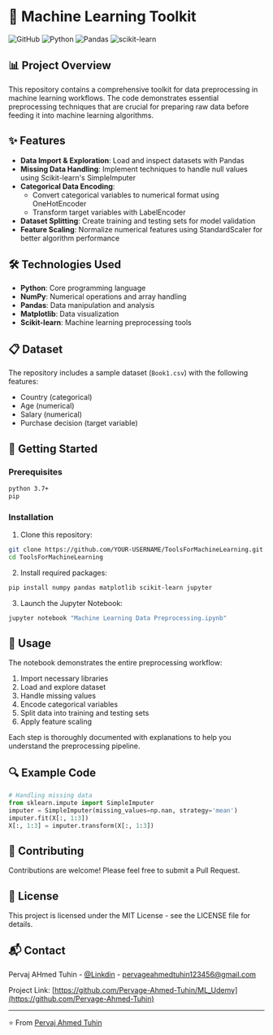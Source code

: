 # 🧠 Machine Learning Toolkit

![GitHub](https://img.shields.io/badge/GitHub-Tools_For_ML-blue?style=for-the-badge&logo=github)
![Python](https://img.shields.io/badge/Python-3.7+-yellow?style=for-the-badge&logo=python)
![Pandas](https://img.shields.io/badge/Pandas-Latest-lightgrey?style=for-the-badge&logo=pandas)
![scikit-learn](https://img.shields.io/badge/scikit--learn-Latest-orange?style=for-the-badge&logo=scikit-learn)

## 📊 Project Overview

This repository contains a comprehensive toolkit for data preprocessing in machine learning workflows. The code demonstrates essential preprocessing techniques that are crucial for preparing raw data before feeding it into machine learning algorithms.

## ✨ Features

- **Data Import & Exploration**: Load and inspect datasets with Pandas
- **Missing Data Handling**: Implement techniques to handle null values using Scikit-learn's SimpleImputer
- **Categorical Data Encoding**: 
  - Convert categorical variables to numerical format using OneHotEncoder
  - Transform target variables with LabelEncoder
- **Dataset Splitting**: Create training and testing sets for model validation
- **Feature Scaling**: Normalize numerical features using StandardScaler for better algorithm performance

## 🛠️ Technologies Used

- **Python**: Core programming language
- **NumPy**: Numerical operations and array handling
- **Pandas**: Data manipulation and analysis
- **Matplotlib**: Data visualization
- **Scikit-learn**: Machine learning preprocessing tools

## 📋 Dataset

The repository includes a sample dataset (`Book1.csv`) with the following features:
- Country (categorical)
- Age (numerical)
- Salary (numerical) 
- Purchase decision (target variable)

## 🚀 Getting Started

### Prerequisites

```bash
python 3.7+
pip
```

### Installation

1. Clone this repository:
```bash
git clone https://github.com/YOUR-USERNAME/ToolsForMachineLearning.git
cd ToolsForMachineLearning
```

2. Install required packages:
```bash
pip install numpy pandas matplotlib scikit-learn jupyter
```

3. Launch the Jupyter Notebook:
```bash
jupyter notebook "Machine Learning Data Preprocessing.ipynb"
```

## 📝 Usage

The notebook demonstrates the entire preprocessing workflow:

1. Import necessary libraries
2. Load and explore dataset
3. Handle missing values
4. Encode categorical variables
5. Split data into training and testing sets
6. Apply feature scaling

Each step is thoroughly documented with explanations to help you understand the preprocessing pipeline.

## 🔍 Example Code

```python
# Handling missing data
from sklearn.impute import SimpleImputer
imputer = SimpleImputer(missing_values=np.nan, strategy='mean')
imputer.fit(X[:, 1:3])
X[:, 1:3] = imputer.transform(X[:, 1:3])
```

## 🤝 Contributing

Contributions are welcome! Please feel free to submit a Pull Request.

## 📄 License

This project is licensed under the MIT License - see the LICENSE file for details.

## 📬 Contact

Pervaj AHmed Tuhin - [@Linkdin](https://www.linkedin.com/in/pervaj-ahmed-tuhin) - pervageahmedtuhin123456@gmail.com

Project Link: [https://github.com/Pervage-Ahmed-Tuhin/ML_Udemy](https://github.com/Pervage-Ahmed-Tuhin)

---

⭐️ From [Pervaj Ahmed Tuhin](https://github.com/Pervage-Ahmed-Tuhin)
